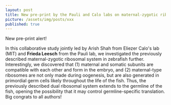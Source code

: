 ```yaml
---
layout: post
title: New pre-print by the Pauli and Calo labs on maternal-zygotic ribosomes
picture: /assets/img/posts/xxx
published: true
---
```

New pre-print alert! 

In this collaborative study jointly led by Arish Shah from Eliezer Calo's lab (MIT) and **Frieda Leesch** from the Pauli lab, we investigated the previously described maternal-zygotic ribosomal system in zebrafish further. Interestingly, we discovered that (1) maternal and somatic subunits are compatible with each other and form in the embryo, and (2) maternal-type ribosomes are not only made during oogenesis, but are also generated in primordial germ cells likely throughout the life of the fish. Thus, the previously described dual ribosomal system extends to the germline of the fish, opening the possibility that it may control germline-specific translation. 
Big congrats to all authors!
